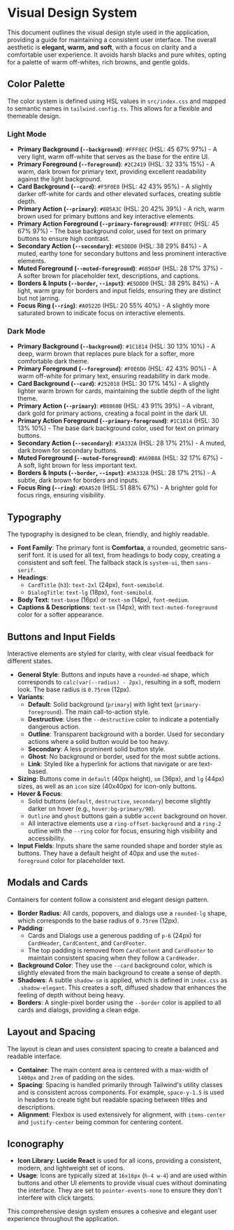 # Visual Design System

This document outlines the visual design style used in the application, providing a guide for maintaining a consistent user interface. The overall aesthetic is **elegant, warm, and soft**, with a focus on clarity and a comfortable user experience. It avoids harsh blacks and pure whites, opting for a palette of warm off-whites, rich browns, and gentle golds.

## Color Palette

The color system is defined using HSL values in `src/index.css` and mapped to semantic names in `tailwind.config.ts`. This allows for a flexible and themeable design.

### Light Mode

- **Primary Background (`--background`)**: `#FFF8EC` (HSL: 45 67% 97%) - A very light, warm off-white that serves as the base for the entire UI.
- **Primary Foreground (`--foreground`)**: `#2C2419` (HSL: 32 33% 15%) - A warm, dark brown for primary text, providing excellent readability against the light background.
- **Card Background (`--card`)**: `#F5F0E8` (HSL: 42 43% 95%) - A slightly darker off-white for cards and other elevated surfaces, creating subtle depth.
- **Primary Action (`--primary`)**: `#8B5A3C` (HSL: 20 42% 39%) - A rich, warm brown used for primary buttons and key interactive elements.
- **Primary Action Foreground (`--primary-foreground`)**: `#FFF8EC` (HSL: 45 67% 97%) - The base background color, used for text on primary buttons to ensure high contrast.
- **Secondary Action (`--secondary`)**: `#E5DDD0` (HSL: 38 29% 84%) - A muted, earthy tone for secondary buttons and less prominent interactive elements.
- **Muted Foreground (`--muted-foreground`)**: `#6B5D4F` (HSL: 28 17% 37%) - A softer brown for placeholder text, descriptions, and captions.
- **Borders & Inputs (`--border`, `--input`)**: `#E5DDD0` (HSL: 38 29% 84%) - A light, warm gray for borders and input fields, ensuring they are distinct but not jarring.
- **Focus Ring (`--ring`)**: `#A0522D` (HSL: 20 55% 40%) - A slightly more saturated brown to indicate focus on interactive elements.

### Dark Mode

- **Primary Background (`--background`)**: `#1C1814` (HSL: 30 13% 10%) - A deep, warm brown that replaces pure black for a softer, more comfortable dark theme.
- **Primary Foreground (`--foreground`)**: `#F0E6D6` (HSL: 42 43% 90%) - A warm off-white for primary text, ensuring readability in dark mode.
- **Card Background (`--card`)**: `#252018` (HSL: 30 17% 14%) - A slightly lighter warm brown for cards, maintaining the subtle depth of the light theme.
- **Primary Action (`--primary`)**: `#B8860B` (HSL: 43 91% 39%) - A vibrant, dark gold for primary actions, creating a focal point in the dark UI.
- **Primary Action Foreground (`--primary-foreground`)**: `#1C1814` (HSL: 30 13% 10%) - The base dark background color, used for text on primary buttons.
- **Secondary Action (`--secondary`)**: `#3A332A` (HSL: 28 17% 21%) - A muted, dark brown for secondary buttons.
- **Muted Foreground (`--muted-foreground`)**: `#A69B8A` (HSL: 32 17% 67%) - A soft, light brown for less important text.
- **Borders & Inputs (`--border`, `--input`)**: `#3A332A` (HSL: 28 17% 21%) - A subtle, dark brown for borders and inputs.
- **Focus Ring (`--ring`)**: `#DAA520` (HSL: 51 88% 67%) - A brighter gold for focus rings, ensuring visibility.

## Typography

The typography is designed to be clean, friendly, and highly readable.

- **Font Family**: The primary font is **Comfortaa**, a rounded, geometric sans-serif font. It is used for all text, from headings to body copy, creating a consistent and soft feel. The fallback stack is `system-ui`, then `sans-serif`.
- **Headings**:
  - `CardTitle` (`h3`): `text-2xl` (24px), `font-semibold`.
  - `DialogTitle`: `text-lg` (18px), `font-semibold`.
- **Body Text**: `text-base` (16px) or `text-sm` (14px), `font-medium`.
- **Captions & Descriptions**: `text-sm` (14px), with `text-muted-foreground` color for a softer appearance.

## Buttons and Input Fields

Interactive elements are styled for clarity, with clear visual feedback for different states.

- **General Style**: Buttons and inputs have a `rounded-md` shape, which corresponds to `calc(var(--radius) - 2px)`, resulting in a soft, modern look. The base radius is `0.75rem` (12px).
- **Variants**:
  - **Default**: Solid background (`primary`) with light text (`primary-foreground`). The main call-to-action style.
  - **Destructive**: Uses the `--destructive` color to indicate a potentially dangerous action.
  - **Outline**: Transparent background with a border. Used for secondary actions where a solid button would be too heavy.
  - **Secondary**: A less prominent solid button style.
  - **Ghost**: No background or border, used for the most subtle actions.
  - **Link**: Styled like a hyperlink for actions that navigate or are text-based.
- **Sizing**: Buttons come in `default` (40px height), `sm` (36px), and `lg` (44px) sizes, as well as an `icon` size (40x40px) for icon-only buttons.
- **Hover & Focus**:
  - Solid buttons (`default`, `destructive`, `secondary`) become slightly darker on hover (e.g., `hover:bg-primary/90`).
  - `Outline` and `ghost` buttons gain a subtle `accent` background on hover.
  - All interactive elements use a `ring-offset-background` and a `ring-2` outline with the `--ring` color for focus, ensuring high visibility and accessibility.
- **Input Fields**: Inputs share the same rounded shape and border style as buttons. They have a default height of 40px and use the `muted-foreground` color for placeholder text.

## Modals and Cards

Containers for content follow a consistent and elegant design pattern.

- **Border Radius**: All cards, popovers, and dialogs use a `rounded-lg` shape, which corresponds to the base radius of `0.75rem` (12px).
- **Padding**:
  - Cards and Dialogs use a generous padding of `p-6` (24px) for `CardHeader`, `CardContent`, and `CardFooter`.
  - The top padding is removed from `CardContent` and `CardFooter` to maintain consistent spacing when they follow a `CardHeader`.
- **Background Color**: They use the `--card` background color, which is slightly elevated from the main background to create a sense of depth.
- **Shadows**: A subtle `shadow-sm` is applied, which is defined in `index.css` as `.shadow-elegant`. This creates a soft, diffused shadow that enhances the feeling of depth without being heavy.
- **Borders**: A single-pixel border using the `--border` color is applied to all cards and dialogs, providing a clean edge.

## Layout and Spacing

The layout is clean and uses consistent spacing to create a balanced and readable interface.

- **Container**: The main content area is centered with a max-width of `1400px` and `2rem` of padding on the sides.
- **Spacing**: Spacing is handled primarily through Tailwind's utility classes and is consistent across components. For example, `space-y-1.5` is used in headers to create tight but readable spacing between titles and descriptions.
- **Alignment**: Flexbox is used extensively for alignment, with `items-center` and `justify-center` being common for centering content.

## Iconography

- **Icon Library**: **Lucide React** is used for all icons, providing a consistent, modern, and lightweight set of icons.
- **Usage**: Icons are typically sized at `16x16px` (`h-4 w-4`) and are used within buttons and other UI elements to provide visual cues without dominating the interface. They are set to `pointer-events-none` to ensure they don't interfere with click targets.

This comprehensive design system ensures a cohesive and elegant user experience throughout the application.
